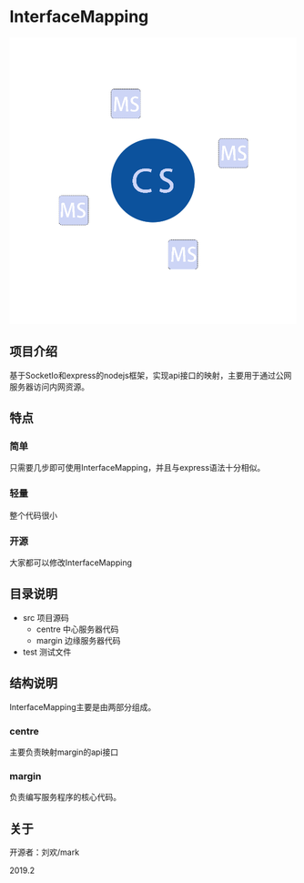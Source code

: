# InterfaceMapping

![logo](logo.png)

## 项目介绍

基于SocketIo和express的nodejs框架，实现api接口的映射，主要用于通过公网服务器访问内网资源。

## 特点

### 简单

只需要几步即可使用InterfaceMapping，并且与express语法十分相似。

### 轻量

整个代码很小

### 开源

大家都可以修改InterfaceMapping

## 目录说明

- src 项目源码
  - centre 中心服务器代码 
  - margin 边缘服务器代码
- test 测试文件

## 结构说明

InterfaceMapping主要是由两部分组成。

### centre

主要负责映射margin的api接口

### margin

负责编写服务程序的核心代码。

## 关于

开源者：刘欢/mark

2019.2

​	